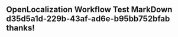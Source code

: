 <properties
ms.topic="hero-topic"
ms.test1="hero-topic"
ms.test2="test"/>

## OpenLocalization Workflow Test MarkDown d35d5a1d-229b-43af-ad6e-b95bb752bfab thanks!
